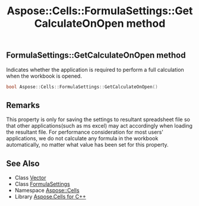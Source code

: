 ﻿---
title: Aspose::Cells::FormulaSettings::GetCalculateOnOpen method
linktitle: GetCalculateOnOpen
second_title: Aspose.Cells for C++ API Reference
description: 'Aspose::Cells::FormulaSettings::GetCalculateOnOpen method. Indicates whether the application is required to perform a full calculation when the workbook is opened in C++.'
type: docs
weight: 600
url: /cpp/aspose.cells/formulasettings/getcalculateonopen/
---
## FormulaSettings::GetCalculateOnOpen method


Indicates whether the application is required to perform a full calculation when the workbook is opened.

```cpp
bool Aspose::Cells::FormulaSettings::GetCalculateOnOpen()
```

## Remarks


This property is only for saving the settings to resultant spreadsheet file so that other applications(such as ms excel) may act accordingly when loading the resultant file. For performance consideration for most users' applications, we do not calculate any formula in the workbook automatically, no matter what value has been set for this property. 
## See Also

* Class [Vector](../../vector/)
* Class [FormulaSettings](../)
* Namespace [Aspose::Cells](../../)
* Library [Aspose.Cells for C++](../../../)
